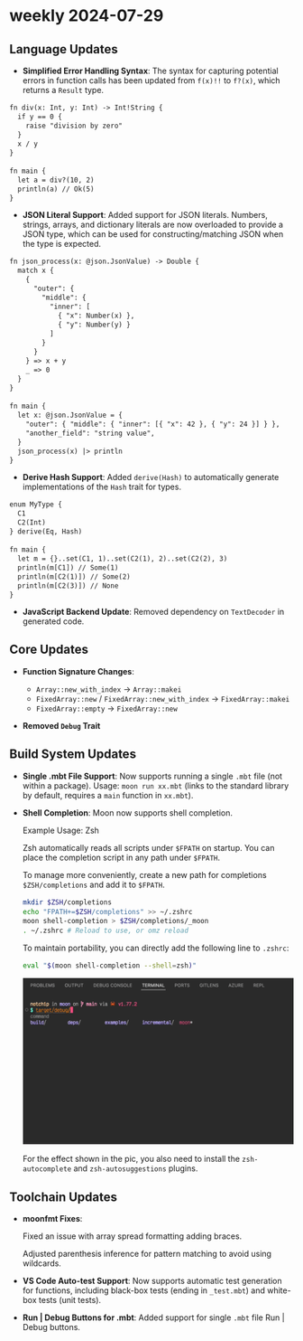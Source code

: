 # weekly 2024-07-29

## Language Updates

- **Simplified Error Handling Syntax**: The syntax for capturing potential errors in function calls has been updated from `f(x)!!` to `f?(x)`, which returns a `Result` type.

```moonbit
fn div(x: Int, y: Int) -> Int!String {
  if y == 0 {
    raise "division by zero"
  }
  x / y
}

fn main {
  let a = div?(10, 2)
  println(a) // Ok(5)
}
```

- **JSON Literal Support**: Added support for JSON literals. Numbers, strings, arrays, and dictionary literals are now overloaded to provide a JSON type, which can be used for constructing/matching JSON when the type is expected.

```moonbit
fn json_process(x: @json.JsonValue) -> Double {
  match x {
    {
      "outer": {
        "middle": {
          "inner": [
            { "x": Number(x) },
            { "y": Number(y) }
          ]
        }
      }
    } => x + y
    _ => 0
  }
}

fn main {
  let x: @json.JsonValue = {
    "outer": { "middle": { "inner": [{ "x": 42 }, { "y": 24 }] } },
    "another_field": "string value",
  }
  json_process(x) |> println
}
```

- **Derive Hash Support**: Added `derive(Hash)` to automatically generate implementations of the `Hash` trait for types.

```moonbit
enum MyType {
  C1
  C2(Int)
} derive(Eq, Hash)

fn main {
  let m = {}..set(C1, 1)..set(C2(1), 2)..set(C2(2), 3)
  println(m[C1]) // Some(1)
  println(m[C2(1)]) // Some(2)
  println(m[C2(3)]) // None
}
```

- **JavaScript Backend Update**: Removed dependency on `TextDecoder` in generated code.

## Core Updates

- **Function Signature Changes**:

  - `Array::new_with_index` -> `Array::makei`
  - `FixedArray::new` / `FixedArray::new_with_index` -> `FixedArray::makei`
  - `FixedArray::empty` -> `FixedArray::new`

- **Removed `Debug` Trait**

## Build System Updates

- **Single .mbt File Support**: Now supports running a single `.mbt` file (not within a package). Usage: `moon run xx.mbt` (links to the standard library by default, requires a `main` function in `xx.mbt`).

- **Shell Completion**: Moon now supports shell completion.

  Example Usage: Zsh

  Zsh automatically reads all scripts under `$FPATH` on startup. You can place the completion script in any path under `$FPATH`.

  To manage more conveniently, create a new path for completions `$ZSH/completions` and add it to `$FPATH`.

  ```bash
  mkdir $ZSH/completions
  echo "FPATH+=$ZSH/completions" >> ~/.zshrc
  moon shell-completion > $ZSH/completions/_moon
  . ~/.zshrc # Reload to use, or omz reload
  ```

  To maintain portability, you can directly add the following line to `.zshrc`:

  ```bash
  eval "$(moon shell-completion --shell=zsh)"
  ```

  ![shell-completion.gif](shell-completion.gif)

  For the effect shown in the pic, you also need to install the `zsh-autocomplete` and `zsh-autosuggestions` plugins.

## Toolchain Updates

- **moonfmt Fixes**:

  Fixed an issue with array spread formatting adding braces.

  Adjusted parenthesis inference for pattern matching to avoid using wildcards.

- **VS Code Auto-test Support**: Now supports automatic test generation for functions, including black-box tests (ending in `_test.mbt`) and white-box tests (unit tests).

- **Run | Debug Buttons for .mbt**: Added support for single `.mbt` file Run | Debug buttons.
